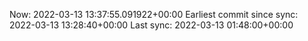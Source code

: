 Now: 2022-03-13 13:37:55.091922+00:00 Earliest commit since sync: 2022-03-13 13:28:40+00:00 Last sync: 2022-03-13 01:48:00+00:00
